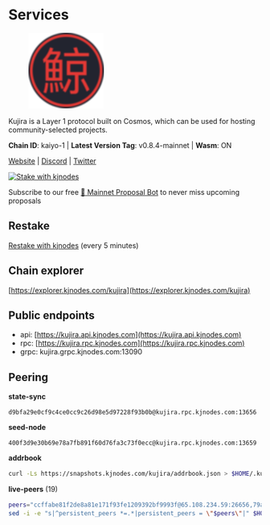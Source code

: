 # Services

<figure><img src="https://raw.githubusercontent.com/kj89/cosmos-images/main/logos/kujira.png" width="150" alt=""><figcaption></figcaption></figure>

Kujira is a Layer 1 protocol built on Cosmos, which can be used for  hosting community-selected projects.

**Chain ID**: kaiyo-1 | **Latest Version Tag**: v0.8.4-mainnet | **Wasm**: ON

[Website](https://kujira.app) | [Discord](https://discord.gg/teamkujira) | [Twitter](https://twitter.com/TeamKujira)

[![Stake with kjnodes](https://i.ibb.co/cr44Q8j/button-stake-with-kjnodes.png)](https://restake.app/kujira/kujiravaloper1tnuqj73jfn3724lqz34c27tuv80nv336sadqym)

Subscribe to our free [🤖 Mainnet Proposal Bot](https://t.me/kjnodes_proposal_bot) to never miss upcoming proposals

## Restake

[Restake with kjnodes](https://restake.app/kujira/kujiravaloper1tnuqj73jfn3724lqz34c27tuv80nv336sadqym) (every 5 minutes)
## Chain explorer
[https://explorer.kjnodes.com/kujira](https://explorer.kjnodes.com/kujira)

## Public endpoints

* api: [https://kujira.api.kjnodes.com](https://kujira.api.kjnodes.com)
* rpc: [https://kujira.rpc.kjnodes.com](https://kujira.rpc.kjnodes.com)
* grpc: kujira.grpc.kjnodes.com:13090

## Peering

**state-sync**

```text
d9bfa29e0cf9c4ce0cc9c26d98e5d97228f93b0b@kujira.rpc.kjnodes.com:13656
```

**seed-node**

```text
400f3d9e30b69e78a7fb891f60d76fa3c73f0ecc@kujira.rpc.kjnodes.com:13659
```

**addrbook**
```bash
curl -Ls https://snapshots.kjnodes.com/kujira/addrbook.json > $HOME/.kujira/config/addrbook.json
```

**live-peers** (19)
```bash
peers="ccffabe81f2de8a81e171f93fe1209392bf9993f@65.108.234.59:26656,79ace78a1fb98876c7bcbf8ec54864b740aa76ff@65.108.128.201:11856,3a15fa46fe0a27d4ee60497a470a8c91911a9e5e@15.235.66.89:11756,fa57c7c253be46ad9f696ee2f2c1d72cbc6a1591@146.59.52.135:31095,97e4468ac589eac505a800411c635b14511a61bb@5.9.239.238:26656,d6f2eee997d108d4fde5683e31d678427376dfce@77.68.27.75:26656,ecafd5cadaf3526a588550a7bc343ce2670c988d@185.16.39.231:26656,9dc8a19299064e8d5a414a1fc25dd0d12d9871c8@138.201.16.240:30095,780ee91b43bcdced2daebee61996742f6b01b579@138.201.197.119:2000,a7e7864f241db457f38d8e5b5b3c3de989dea2fe@66.94.126.62:26656,9ef0bd43e617127e3978c585437619008ccca263@65.108.229.102:22656,471518432477e31ea348af246c0b54095d41352c@88.198.131.126:26656,6cceba286b498d4a1931f85e35ea0fa433373057@88.198.128.174:26656,b802fbfb83d6400639f17f2883f30a46ee6b05ad@51.210.223.185:32095,4af5ea231c2fe1ca8174fb627e65bc09564f313b@45.143.196.110:11856,9c753f4e99433b79b0b7dce69fffa0a892491f95@65.108.234.154:26656,ff7a1787ea93a49ece2ee92f601a4c52951278c4@185.119.118.112:2000,c62e0701155a690616fcd3a57fa2fda444840561@65.108.76.242:32095,d9bfa29e0cf9c4ce0cc9c26d98e5d97228f93b0b@65.109.88.38:13656"
sed -i -e "s|^persistent_peers *=.*|persistent_peers = \"$peers\"|" $HOME/.kujira/config/config.toml
```
